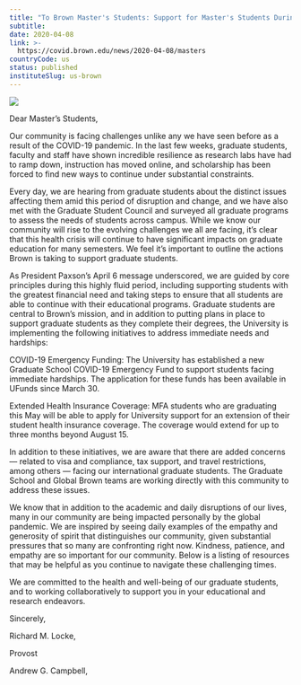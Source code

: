 ```yaml
---
title: "To Brown Master's Students: Support for Master's Students During COVID-19"
subtitle: 
date: 2020-04-08
link: >-
  https://covid.brown.edu/news/2020-04-08/masters
countryCode: us
status: published
instituteSlug: us-brown
---
```

![](https://covid.brown.edu/themes/custom/brown/static/apple-touch-icon.png)

Dear Master’s Students,



Our community is facing challenges unlike any we have seen before as a result of the COVID-19 pandemic. In the last few weeks, graduate students, faculty and staff have shown incredible resilience as research labs have had to ramp down, instruction has moved online, and scholarship has been forced to find new ways to continue under substantial constraints.



Every day, we are hearing from graduate students about the distinct issues affecting them amid this period of disruption and change, and we have also met with the Graduate Student Council and surveyed all graduate programs to assess the needs of students across campus. While we know our community will rise to the evolving challenges we all are facing, it’s clear that this health crisis will continue to have significant impacts on graduate education for many semesters. We feel it’s important to outline the actions Brown is taking to support graduate students.



As President Paxson’s April 6 message underscored, we are guided by core principles during this highly fluid period, including supporting students with the greatest financial need and taking steps to ensure that all students are able to continue with their educational programs. Graduate students are central to Brown’s mission, and in addition to putting plans in place to support graduate students as they complete their degrees, the University is implementing the following initiatives to address immediate needs and hardships:

COVID-19 Emergency Funding: The University has established a new Graduate School COVID-19 Emergency Fund to support students facing immediate hardships. The application for these funds has been available in UFunds since March 30.

Extended Health Insurance Coverage: MFA students who are graduating this May will be able to apply for University support for an extension of their student health insurance coverage. The coverage would extend for up to three months beyond August 15.

In addition to these initiatives, we are aware that there are added concerns — related to visa and compliance, tax support, and travel restrictions, among others — facing our international graduate students. The Graduate School and Global Brown teams are working directly with this community to address these issues.



We know that in addition to the academic and daily disruptions of our lives, many in our community are being impacted personally by the global pandemic. We are inspired by seeing daily examples of the empathy and generosity of spirit that distinguishes our community, given substantial pressures that so many are confronting right now. Kindness, patience, and empathy are so important for our community. Below is a listing of resources that may be helpful as you continue to navigate these challenging times.



We are committed to the health and well-being of our graduate students, and to working collaboratively to support you in your educational and research endeavors.



Sincerely,

Richard M. Locke,

Provost



Andrew G. Campbell,